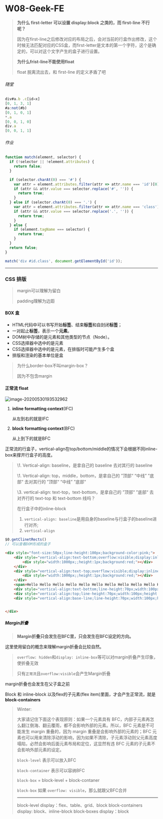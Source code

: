 

# W08-Geek-FE


> **为什么 first-letter 可以设置 display:block 之类的，而 first-line 不行呢？**
>
> 因为在first-line之后修改对应的布局之后，会对当前的行盒作出修改，这个时候无法匹配对应的CSS盒，而first-letter是文本的第一个字符，这个是确定的，可以对这个文字产生的盒子进行设置。
>
> 
>
> **为什么frist-line不能使用float**
>
> float 脱离流出去，和 first-line 的定义矛盾了吧



###### 随堂

```js
div#a.b .c[id=x]
[0, 1, 3, 1]
#a:not(#b)
[0, 1, 0, 1]
*.a
[0, 0, 1, 0]
div.a
[0, 0, 1, 1]
```



###### 作业

```js
function match(element, selector) {
  if (!selector || !element.attributes) {
    return false;
  }

  if (selector.charAt(0) === '#') {
    var attr = element.attributes.filter(attr => attr.name === 'id')[0];
    if (attr && attr.value === selector.replace('#', '')) {
      return true;
    }
  } else if (selector.charAt(0) === '.') {
    var attr = element.attributes.filter(attr => attr.name === 'class')[0];
    if (attr && attr.value === selector.replace('.', '')) {
      return true;
    }
  } else {
    if (element.tagName === selector) {
      return true;
    }
  }
  return false;
}

match('div #id.class', document.getElementById('id'));
```

---



### CSS 排版

> margin可以理解为留白
>
> padding理解为边距

#### BOX 盒

- HTML代码中可以书写开始**标签**、结束**标签**和自封闭**标签**；
- 一对起止**标签**，表示一个**元素**。
- DOM树中存储的是元素和其他类型的节点（Node）。
- CSS选择器中选中的是元素
- CSS选择器中选中的是元素，在排版时可能产生多个盒
- 排版和渲染的基本单位是盒

> 为什么border-box不叫margin-box？
>
> 因为不包含margin

#### 正常流 float

![image-20200530193532962](https://tva1.sinaimg.cn/large/007S8ZIlgy1gfapi411znj31a40l00vj.jpg)



1. **inline formatting context**(IFC)

   从左到右的就是IFC

2. **block formatting context**(BFC)

   从上到下的就是BFC

正常流的行盒子，vertical-align在top/bottom/middle的情况下会根据不同inline-box来撑开行盒子的高度。

> \1.  Vertical-align: baseline，是拿自己的 baseline 去对其行的 baseline 
>
>   \1.  Vertical-align: top，middle，bottom，是拿自己的 ”顶部“ “中线” ”底部“ 去对其行的 ”顶部“ “中线” ”底部“ 
>
>   \3.  vertical-align: text-top，text-bottom，是拿自己的 ”顶部“ ”底部“ 去对齐行的 text-top 和 text-bottom 线吗？
>
> 在行盒子中的inline-block
>
> 1. `vertical-align: baseline`是用自身的baseline与行盒子的baseline进行对齐;
> 2. `vertical-align`



```js
$0.getClinetRects()
// 可以查看DOM形成的盒子
```



```html
<div style="font-size:50px;line-height:100px;background-color:pink;">
    <div style="vertical-align:text-bottom;overflow:visible;display:inline-block;width:1px;height:1px;">
        <div style="width:1000px;;height:1px;background:red;"></div>
    </div>
    <div style="vertical-align:text-top;overflow:visible;display:inline-block;width:1px;height:1px;">
        <div style="width:1000px;;height:1px;background:red;"></div>
    </div>
    <span>Hello Hello Hello Hello Hello Hello Hello Hello Hello Hello Hello </span>
    <div style="vertical-align:text-bottom;line-height:70px;width:100px;height:150px;background-color:aqua;display:inline-block">1</div>
    <div style="vertical-align:top;line-height:70px;width:100px;height:50px;background-color:aqua;display:inline-block">1</div>
    <div style="vertical-align:base-line;line-height:70px;width:100px;height:550px;background-color:plum;display:inline-block">1</div>


</div>
```

##### Margin折叠

> **Margin折叠只会发生在BFC里，只会发生在BFC设定的方向。**

这里使用留白的概念来理解margin折叠会比较自然。

> `overflow: hidden`和`display: inline-box`等可以对margin折叠产生印象，使折叠无效
>
> 只有`正常流`且`overflow:visible`会产生Margin折叠

margin折叠也会发生在父子盒之前

Block 和 inline-block 以及flex的子元素(flex item)里面，才会产生正常流，就是**block-containers**

> Winter:
>
> 大家请记住下面这个表现原则：如果一个元素具有 BFC，内部子元素再怎么翻江倒海、翻云覆雨，都不会影响外部的元素。所以，BFC 元素是不可能发生 margin 重叠的，因为 margin 重叠是会影响外部的元素的；BFC 元素也可以用来清除浮动的影响，因为如果不清除，子元素浮动则父元素高度塌陷，必然会影响后面元素布局和定位，这显然有违 BFC 元素的子元素不会影响外部元素的设定。
>
> `block-level` 表示可以放入BFC
>
> `block-container` 表示可以容纳BFC
>
> `block-box` = block-level + block-contaner
>
> `block-box` 如果 `overflow: visible`，那么就跟父BFC合并
>
> ---
>
> block-level display：flex、table、grid、block
> block-containers display: block、inline-block
> block-boxes display：block

